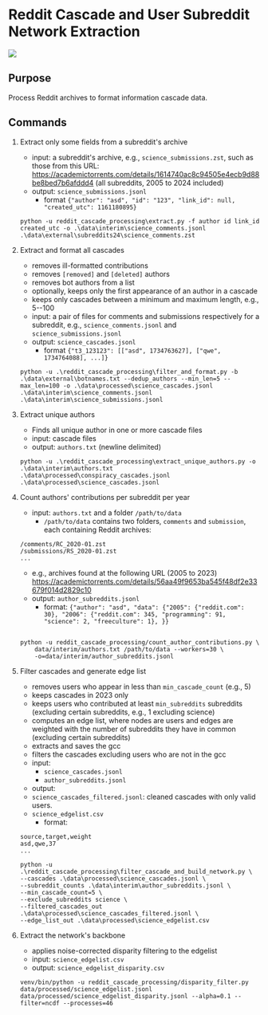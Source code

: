 # Reddit Cascade and User Subreddit Network Extraction

<a target="_blank" href="https://cookiecutter-data-science.drivendata.org/">
    <img src="https://img.shields.io/badge/CCDS-Project%20template-328F97?logo=cookiecutter" />
</a>

## Purpose
Process Reddit archives to format information cascade data.

## Commands

1. Extract only some fields from a subreddit's archive
    - input: a subreddit's archive, e.g., `science_submissions.zst`, such as those from this URL: https://academictorrents.com/details/1614740ac8c94505e4ecb9d88be8bed7b6afddd4 (all subreddits, 2005 to 2024 included)
    - output: `science_submissions.jsonl` 
      - format `{"author": "asd", "id": "123", "link_id": null, "created_utc": 1161180895}`
    ```shell
    python -u reddit_cascade_processing\extract.py -f author id link_id created_utc -o .\data\interim\science_comments.jsonl .\data\external\subreddits24\science_comments.zst
    ```

2. Extract and format all cascades
   - removes ill-formatted contributions
   - removes `[removed]` and `[deleted]` authors
   - removes bot authors from a list
   - optionally, keeps only the first appearance of an author in a cascade
   - keeps only cascades between a minimum and maximum length, e.g., 5--100
   - input: a pair of files for comments and submissions respectively for a subreddit, e.g., `science_comments.jsonl` and `science_submissions.jsonl` 
   - output: `science_cascades.jsonl` 
      - format `{"t3_123123": [["asd", 1734763627], ["qwe", 1734764088], ...]}`
    ```shell
    python -u .\reddit_cascade_processing\filter_and_format.py -b .\data\external\botnames.txt --dedup_authors --min_len=5 --max_len=100 -o .\data\processed\science_cascades.jsonl .\data\interim\science_comments.jsonl .\data\interim\science_submissions.jsonl
    ```

3. Extract unique authors
   - Finds all unique author in one or more cascade files
   - input: cascade files 
   - output: `authors.txt` (newline delimited)
    ```shell
    python -u .\reddit_cascade_processing\extract_unique_authors.py -o .\data\interim\authors.txt .\data\processed\conspiracy_cascades.jsonl .\data\processed\science_cascades.jsonl
    ```
4. Count authors' contributions per subreddit per year 
   - input: `authors.txt` and a folder `/path/to/data`
     - `/path/to/data` contains two folders, `comments` and `submission`, each containing Reddit archives:
    ```shell
    /comments/RC_2020-01.zst
    /submissions/RS_2020-01.zst
    ...
    ```
   - e.g., archives found at the following URL (2005 to 2023) https://academictorrents.com/details/56aa49f9653ba545f48df2e33679f014d2829c10
   - output: `author_subreddits.jsonl`
     - format: `{"author": "asd", "data": {"2005": {"reddit.com": 30}, "2006": {"reddit.com": 345, "programming": 91, "science": 2, "freeculture": 1}, }}`
    ```shell
    
    python -u reddit_cascade_processing/count_author_contributions.py \
        data/interim/authors.txt /path/to/data --workers=30 \
        -o=data/interim/author_subreddits.jsonl
    ```
5. Filter cascades and generate edge list
   - removes users who appear in less than `min_cascade_count` (e.g., 5)
   - keeps cascades in 2023 only
   - keeps users who contributed at least `min_subreddits` subreddits (excluding certain subreddits, e.g., 1 excluding science)
   - computes an edge list, where nodes are users and edges are weighted with the number of subreddits they have in common (excluding certain subreddits)
   - extracts and saves the gcc
   - filters the cascades excluding users who are not in the gcc
   - input: 
     - `science_cascades.jsonl`
     - `author_subreddits.jsonl`
   - output: 
   - `science_cascades_filtered.jsonl`: cleaned cascades with only valid users.
   - `science_edgelist.csv` 
     - format:
    ```csv
    source,target,weight
    asd,qwe,37
    ...
    ```
    ```shell
    python -u .\reddit_cascade_processing\filter_cascade_and_build_network.py \ 
    --cascades .\data\processed\science_cascades.jsonl \
    --subreddit_counts .\data\interim\author_subreddits.jsonl \ 
    --min_cascade_count=5 \
    --exclude_subreddits science \
    --filtered_cascades_out .\data\processed\science_cascades_filtered.jsonl \
    --edge_list_out .\data\processed\science_edgelist.csv
    ```
6. Extract the network's backbone
   - applies noise-corrected disparity filtering to the edgelist
   - input: `science_edgelist.csv`
   - output: `science_edgelist_disparity.csv`
   ```shell
   venv/bin/python -u reddit_cascade_processing/disparity_filter.py data/processed/science_edgelist.jsonl data/processed/science_edgelist_disparity.jsonl --alpha=0.1 --filter=ncdf --processes=46
   ```

